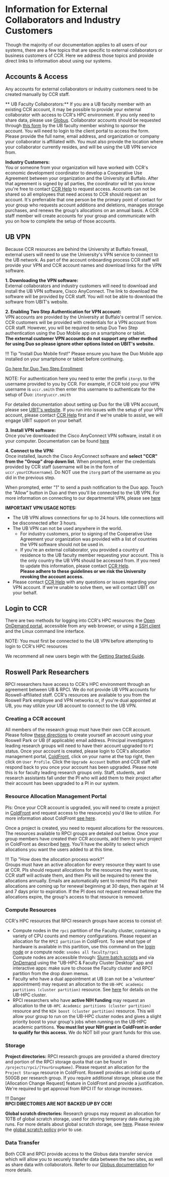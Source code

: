 # Information for External Collaborators and Industry Customers  

Though the majority of our documentation applies to all users of our systems, there are a few topics that are specific to external collaborators or business customers of CCR.  Here we address those topics and provide direct links to information about using our systems.  

## Accounts & Access  

Any accounts for external collaborators or industry customers need to be created manually by CCR staff.  

** UB Faculty Collaborators:**
If you are a UB faculty member with an existing CCR account, it may be possible to provide your external collaborator with access to CCR's HPC environment.  If you only need to share data, please use [Globus](../hpc/data-transfer.md#guest-collections-globus-shared-endpoints). Collaborator accounts should be requested through [this form](https://ubuffalo.teamdynamix.com/TDClient/55/Portal/Requests/ServiceDet?ID=386) by the UB faculty member wishing to sponsor the account.  You will need to login to the client portal to access the form.  Please provide the full name, email address, and organization or company your collaborator is affiliated with.  You must also provide the location where your collaborator currently resides, and will be using the UB VPN service from.  


**Industry Customers:**  
You or someone from your organization will have worked with CCR's economic development coordinator to develop a Cooperative Use Agreement between your organization and the University at Buffalo.  After that agreement is signed by all parties, the coordinator will let you know you're free to contact [CCR Help](../help.md) to request access.  Accounts can not be shared so all employees that need access to CCR should request an account.  It's preferrable that one person be the primary point of contact for your group who requests account additions and deletions, manages storage purchases, and renews the group's allocations on an annual basis.  A CCR staff member will create accounts for your group and communicate with you on how to complete the setup of those accounts.  

## UB VPN  

Because CCR resources are behind the University at Buffalo firewall, external users will need to use the University's VPN service to connect to the UB network.  As part of the account onboarding process CCR staff will provide your VPN and CCR account names and download links for the VPN software.  

**1. Downloading the VPN software:**  
External collaborators and industry customers will need to download and install the UB VPN software, Cisco AnyConnect.  The link to download the software will be provided by CCR staff.  You will not be able to download the software from UBIT's website.

**2. Enabling Two Step Authentication for VPN account:**  
VPN accounts are provided by the University at Buffalo's central IT service.  CCR customers will be provided with credentials for a VPN account from CCR staff.  However, you will be required to setup Duo Two Step authentication using the Duo Mobile app on a smartphone or tablet.  
**The external customer VPN accounts do not support any other method for using Duo so please ignore other options listed on UBIT's website.**

!!! Tip "Install Duo Mobile first!"
    Please ensure you have the Duo Mobile app installed on your smartphone or tablet before continuing.

[Go here for Duo Two Step Enrollment](https://twostep.buffalo.edu/)

NOTE:  For authentication here you need to enter the prefix `itorg\` to the username provided to you by CCR.  For example, if CCR told you your VPN username is `uccr.smith` then enter this username to authenticate for the setup of Duo:  `itorg\uccr.smith`

For detailed documentation about setting up Duo for the UB VPN account, please see [UBIT's website](https://www.buffalo.edu/ubit/duo).  If you run into issues with the setup of your VPN account, please contact [CCR Help](../help.md) first and if we're unable to assist, we will engage UBIT support on your behalf.  

**3. Install VPN software:**  
Once you've downloaded the Cisco AnyConnect VPN software, install it on your computer.  Documentation can be found [here](https://www.buffalo.edu/ubit/service-guides/connecting/vpn.html)  

**4. Connect to the VPN:**  
Once installed, launch the Cisco AnyConnect software and **select "CCR" from the "Group" drop down list**.  When prompted, enter the credentials provided by CCR staff (username will be in the form of `uccr.yourCCRusername`).  Do NOT use the `itorg` part of the username as you did in the previous step.  

When prompted, enter "1" to send a push notification to the Duo app.  Touch the "Allow" button in Duo and then you'll be connected to the UB VPN.  For more information on connecting to our departmental VPN, please see [here](https://www.buffalo.edu/ubit/service-guides/connecting/departmental-vpn.html)  

**IMPORTANT VPN USAGE NOTES:**  
- The UB VPN allows connections for up to 24 hours.  Idle connections will be disconnected after 3 hours.  
- The UB VPN can not be used anywhere in the world.  
   - For industry customers, prior to signing of the Cooperative Use Agreement your organization was provided with a list of countries the VPN software should not be used in.  
   - If you're an external collaborator, you provided a country of residence to the UB faculty member requesting your account.  This is the only country the UB VPN should be accessed from.  If you need to update this information, please contact [CCR Help](../help.md).  
  **Please adhere to these guidelines or we risk the University revoking the account access.**  
- Please contact [CCR Help](../help.md) with any questions or issues regarding your VPN account.  If we're unable to solve them, we will contact UBIT on your behalf.  

## Login to CCR  

There are two methods for logging into CCR's HPC resources: the [Open OnDemand portal](../portals/ood.md), accessible from any web browser, or using a [SSH client](../hpc/login.md) and the Linux command line interface.  

NOTE: You must first be connected to the UB VPN before attempting to login to CCR's HPC resources 

We recommend all new users begin with the [Getting Started Guide](../getting-started.md).  


## Roswell Park Researchers  

RPCI researchers have access to CCR's HPC environment through an agreement between UB & RPCI.  We do not provide UB VPN accounts for Roswell-affiliated staff.  CCR's resources are available to you from the Roswell Park employee and VPN networks or, if you're dual appointed at UB, you may utilize your UB account to connect to the UB VPN.  

### Creating a CCR account  

All members of the research group must have their own CCR account.  Please follow [these directions](../getting-access.md) to create yourself an account using your Roswell Park or UB (if applicable) email address.  Principal investigators leading research groups will need to have their account upgraded to `PI` status.  Once your account is created, please login to CCR's allocation management portal, [ColdFront](https://coldfront.ccr.buffalo.edu), click on your name at the top right, then click on `User Profile`.  Click the `Upgrade Account` button and CCR staff will respond back to you once your account has been upgraded.  Please note this is for faculty leading research groups only.  Staff, students, and research assistants fall under the PI who will add them to their project after their account has been upgraded to a PI in our system.  

### Resource Allocation Management Portal  

PIs: Once your CCR account is upgraded, you will need to create a project in [ColdFront](https://coldfront.ccr.buffalo.edu) and request access to the resource(s) you'd like to utilize.  For more information about ColdFront [see here](../portals/coldfront.md).  

Once a project is created, you need to request allocations for the resources.  The resources available to RPCI groups are detailed out below.  Once your group members have created their CCR accounts, add them to your project in ColdFront as described [here](../portals/coldfront.md#add-or-remove-users).  You'll have the ability to select which allocations you want the users added to at this time.


!!! Tip "How does the allocation process work?"  
    Groups must have an active allocation for every resource they want to use at CCR.  PIs should request allocations for the resources they want to use, CCR staff will activate them, and then PIs will be required to renew the allocations annually.  Emails are automatically sent to remind PIs that their allocations are coming up for renewal beginning at 30 days, then again at 14 and 7 days prior to expiration.  If the PI does not request renewal before the allocations expire, the group's access to that resource is removed.


### Compute Resources  

CCR's HPC resources that RPCI research groups have access to consist of:

- Compute nodes in the `rpci` partition of the Faculty cluster, containing a variety of CPU counts and memory configurations.  Please request an allocation for the `RPCI partition` in ColdFront.  To see what type of hardware is available in this partition, use this command on the [login node](../hpc/clusters.md) or a compute node:  `snodes all faculty/rpci`  
Compute nodes are accessible through:
[Slurm batch scripts](../hpc/jobs.md) and via [OnDemand](../portals/ood.md) using the "UB-HPC & Faculty Cluster Desktop" app and interactive apps: make sure to choose the Faculty cluster and RPCI partition from the drop down menus.
- Faculty who have a dual appointment at UB (can not be a 'volunteer' appointment) may request an allocation to the `UB-HPC academic partitions (cluster partition)` resource. See [here](../hpc/clusters.md) for details on the UB-HPC cluster.
- RPCI researchers who have **active NIH funding** may request an allocation to the `UB-HPC Academic partitions (cluster partition)` resource and the `NIH boost (cluster partition)` resource.  This will allow your group to run on the UB-HPC cluster nodes and gives a slight priority boost to your group's jobs when running on the UB-HPC academic partitions.  **You must list your NIH grant in ColdFront in order to qualify for this access.**  We do NOT bill your grant funds for this use.

### Storage

**Project directories:**  RPCI research groups are provided a shared directory and portion of the RPCI storage quota that can be found in `/projects/rpci/[YourGroupName]`.  Please request an allocation for the `Project Storage` resource in ColdFront.  Roswell provides an initial quota of 500GB per research group.  If you require additional storage, please use the [Allocation Change Request] feature in ColdFront and provide a justification.  We're required to get approval from RPCI IT for storage increases.  

!!! Danger  
    **RPCI DIRECTORIES ARE NOT BACKED UP BY CCR!**

**Global scratch directories:**  Research groups may request an allocation for 10TB of global scratch storage, used for storing temporary data during job runs.  For more details about global scratch storage, see [here](../hpc/storage.md#global-scratch).  Please review the [global scratch policy](../policies/misuse.md#scratch-usage-policies) prior to use.  

### Data Transfer  

Both CCR and RPCI provide access to the Globus data transfer service which will allow you to securely transfer data between the two sites, as well as share data with collaborators.  Refer to our [Globus documentation](../hpc/data-transfer.md#globus-transfers) for more details.



